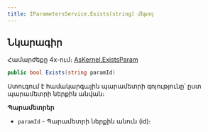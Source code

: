 ```yaml
---
title: IParametersService.Exists(string) մեթոդ  
---
```


## Նկարագիր

Համարժեքը 4x-ում։ [AsKernel.ExistsParam](https://armsoft.github.io/as4x-docs/HTM/ProgrGuide/Functions/Functions/ParameterManagment/ExistsParam.html)

```c#
public bool Exists(string paramId)
```

Ստուգում է համակարգային պարամետրի գոյությունը՝ ըստ պարամետրի ներքին անվան։

**Պարամետրեր**

* `paramId` - Պարամետրի ներքին անուն (id)։
